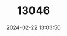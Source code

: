 ---
title: "13046"
category: "Melanomys caliginosus"
draft: false
date: 2024-02-22 13:03:50
languages:
  English: ["Dusky Rice Rat"]
---